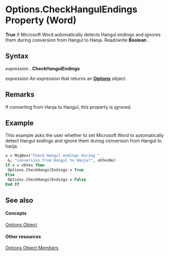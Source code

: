 
# Options.CheckHangulEndings Property (Word)

 **True** if Microsoft Word automatically detects Hangul endings and ignores them during conversion from Hangul to Hanja. Read/write **Boolean** .


## Syntax

 _expression_ . **CheckHangulEndings**

 _expression_ An expression that returns an **[Options](873b7b99-3fe1-fd89-9ece-a9355cb827dc.md)** object.


## Remarks

If converting from Hanja to Hangul, this property is ignored.


## Example

This example asks the user whether to set Microsoft Word to automatically detect Hangul endings and ignore them during conversion from Hangul to hanja.


```vb
x = MsgBox("Check Hangul endings during " _ 
 &; "conversion from Hangul to Hanja?", vbYesNo) 
If x = vbYes Then 
 Options.CheckHangulEndings = True 
Else 
 Options.CheckHangulEndings = False 
End If
```


## See also


#### Concepts


[Options Object](873b7b99-3fe1-fd89-9ece-a9355cb827dc.md)
#### Other resources


[Options Object Members](76cd9dfe-6bbb-4c3d-0bfc-79a62bedd15e.md)
